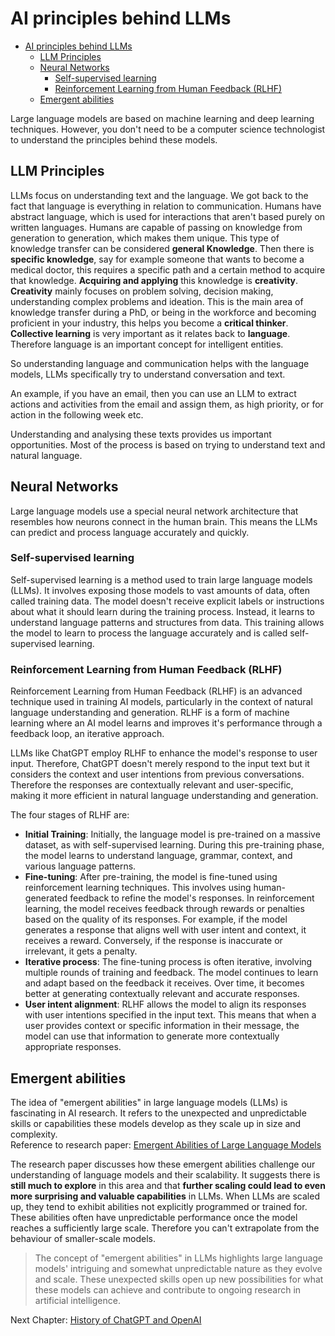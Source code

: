 # AI principles behind LLMs

- [AI principles behind LLMs](#ai-principles-behind-llms)
  - [LLM Principles](#llm-principles)
  - [Neural Networks](#neural-networks)
    - [Self-supervised learning](#self-supervised-learning)
    - [Reinforcement Learning from Human Feedback (RLHF)](#reinforcement-learning-from-human-feedback-rlhf)
  - [Emergent abilities](#emergent-abilities)

Large language models are based on machine learning and deep learning techniques. However, you don't need to be a computer science technologist to understand the principles behind these models.

## LLM Principles

LLMs focus on understanding text and the language. We got back to the fact that language is everything in relation to communication. Humans have abstract language, which is used for interactions that aren't based purely on written languages. Humans are capable of passing on knowledge from generation to generation, which makes them unique. This type of knowledge transfer can be considered **general Knowledge**. Then there is **specific knowledge**, say for example someone that wants to become a medical doctor, this requires a specific path and a certain method to acquire that knowledge. **Acquiring and applying** this knowledge is **creativity**. **Creativity** mainly focuses on problem solving, decision making, understanding complex problems and ideation. This is the main area of knowledge transfer during a PhD, or being in the workforce and becoming proficient in your industry, this helps you become a **critical thinker**. **Collective learning** is very important as it relates back to **language**. Therefore language is an important concept for intelligent entities.  

So understanding language and communication helps with the language models, LLMs specifically try to understand conversation and text.  

An example, if you have an email, then you can use an LLM to extract actions and activities from the email and assign them, as high priority, or for action in the following week etc.  

Understanding and analysing these texts provides us important opportunities. Most of the process is based on trying to understand text and natural language.

## Neural Networks

Large language models use a special neural network architecture that resembles how neurons connect in the human brain. This means the LLMs can predict and process language accurately and quickly.  

### Self-supervised learning  

Self-supervised learning is a method used to train large language models (LLMs). It involves exposing those models to vast amounts of data, often called training data. The model doesn't receive explicit labels or instructions about what it should learn during the training process. Instead, it learns to understand language patterns and structures from data. This training allows the model to learn to process the language accurately and is called self-supervised learning.

### Reinforcement Learning from Human Feedback (RLHF)  

Reinforcement Learning from Human Feedback (RLHF) is an advanced technique used in training AI models, particularly in the context of natural language understanding and generation. RLHF is a form of machine learning where an AI model learns and improves it's performance through a feedback loop, an iterative approach.

LLMs like ChatGPT employ RLHF to enhance the model's response to user input. Therefore, ChatGPT doesn't merely respond to the input text but it considers the context and user intentions from previous conversations. Therefore the responses are contextually relevant and user-specific, making it more efficient in natural language understanding and generation.

The four stages of RLHF are:

- **Initial Training**: Initially, the language model is pre-trained on a massive dataset, as with self-supervised learning. During this pre-training phase, the model learns to understand language, grammar, context, and various language patterns.
- **Fine-tuning**: After pre-training, the model is fine-tuned using reinforcement learning techniques. This involves using human-generated feedback to refine the model's responses. In reinforcement learning, the model receives feedback through rewards or penalties based on the quality of its responses. For example, if the model generates a response that aligns well with user intent and context, it receives a reward. Conversely, if the response is inaccurate or irrelevant, it gets a penalty.
- **Iterative process**: The fine-tuning process is often iterative, involving multiple rounds of training and feedback. The model continues to learn and adapt based on the feedback it receives. Over time, it becomes better at generating contextually relevant and accurate responses.
- **User intent alignment**: RLHF allows the model to align its responses with user intentions specified in the input text. This means that when a user provides context or specific information in their message, the model can use that information to generate more contextually appropriate responses.

## Emergent abilities

The idea of "emergent abilities" in large language models (LLMs) is fascinating in AI research. It refers to the unexpected and unpredictable skills or capabilities these models develop as they scale up in size and complexity.  
Reference to research paper: [Emergent Abilities of Large Language Models](https://arxiv.org/pdf/2206.07682)  

The research paper discusses how these emergent abilities challenge our understanding of language models and their scalability. It suggests there is **still much to explore** in this area and that **further scaling could lead to even more surprising and valuable capabilities** in LLMs. When LLMs are scaled up, they tend to exhibit abilities not explicitly programmed or trained for. These abilities often have unpredictable performance once the model reaches a sufficiently large scale. Therefore you can't extrapolate from the behaviour of smaller-scale models.

> The concept of "emergent abilities" in LLMs highlights large language models' intriguing and somewhat unpredictable nature as they evolve and scale. These unexpected skills open up new possibilities for what these models can achieve and contribute to ongoing research in artificial intelligence.

Next Chapter: [History of ChatGPT and OpenAI](ChatGPT-History.md)

